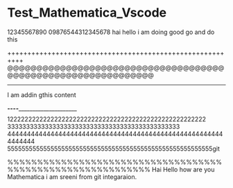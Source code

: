 # Test_Mathematica_Vscode
12345567890
09876544312345678
hai hello i am doing good go and do this

++++++++++++++++++++++++++++++++++++++++++++++++++++++++++
@@@@@@@@@@@@@@@@@@@@@@@@@@@@@@@@@@@@@@@@@@@@@@@@@@@@@@@@@@@@@@
*******************************************************************
I am addin gthis content

________________________----_____________________________________________
$$$$$$$$$$$$$$$$$$$$$$$$$$$$$$$$$$$$$$$$$$$$$$$$$$$$$$$$
122222222222222222222222222222222222222222222222222222
3333333333333333333333333333333333333333333333
44444444444444444444444444444444444444444444444444444444444444
555555555555555555555555555555555555555555555555555555555git 

%%%%%%%%%%%%%%%%%%%%%%%%%%%%%%%%%%%%%%%%%%%%%%%%%%%%%%%%%%%%
Hai Hello how are you Mathematica i am sreeni from git integaraion.
